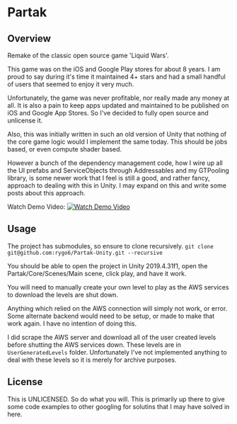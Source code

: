 # Partak

## Overview

Remake of the classic open source game 'Liquid Wars'.

This game was on the iOS and Google Play stores for about 8 years. I am proud to say during it's time it maintained 4+ stars and had a small handful of users that seemed to enjoy it very much.

Unfortunately, the game was never profitable, nor really made any money at all. It is also a pain to keep apps updated and maintained to be published on iOS and Google App Stores. So I've decided to fully open source and unlicense it.

Also, this was initially written in such an old version of Unity that nothing of the core game logic would I implement the same today. This should be jobs based, or even compute shader based. 

However a bunch of the dependency management code, how I wire up all the UI prefabs and ServiceObjects through Addressables and my GTPooling library, is some newer work that I feel is still a good, and rather fancy, approach to dealing with this in Unity. I may expand on this and write some posts about this approach.

Watch Demo Video:
[![Watch Demo Video](https://img.youtube.com/vi/G2kN3NSHp7Y/maxresdefault.jpg)](https://youtu.be/G2kN3NSHp7Y)

## Usage

The project has submodules, so ensure to clone recursively. `git clone git@github.com:rygo6/Partak-Unity.git --recursive`

You should be able to open the project in Unity 2019.4.31f1, open the Partak/Core/Scenes/Main scene, click play, and have it work. 

You will need to manually create your own level to play as the AWS services to download the levels are shut down. 

Anything which relied on the AWS connection will simply not work, or error. Some alternate backend would need to be setup, or made to make that work again. I have no intention of doing this.

I did scrape the AWS server and download all of the user created levels before shutting the AWS services down. These levels are in `UserGeneratedLevels` folder. Unfortunately I've not implemented anything to deal with these levels so it is merely for archive purposes. 

## License

This is UNLICENSED. So do what you will. This is primarily up there to give some code examples to other googling for solutins that I may have solved in here.
